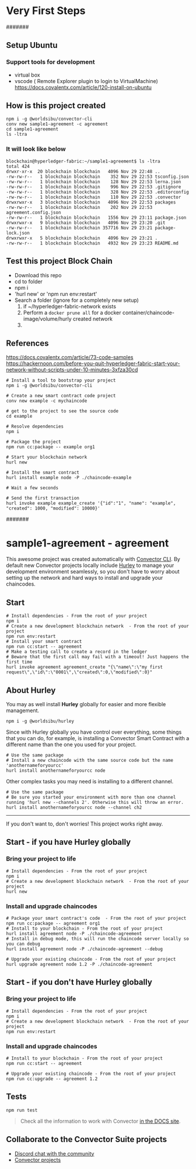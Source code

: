 # Very First Steps 

#######
## Setup Ubuntu 
### Support tools for development 
  - virtual box
  - vscode ( Remote Explorer plugin to login to VirtualMachine)
https://docs.covalentx.com/article/120-install-on-ubuntu

## How is this project created 
```
npm i -g @worldsibu/convector-cli
conv new sample1-agreement -c agreement
cd sample1-agreement
ls -ltra 
```

### It will look like below
```
blockchain@hyperledger-fabric:~/sample1-agreement$ ls -ltra 
total 424
drwxr-xr-x  20 blockchain blockchain   4096 Nov 29 22:48 ..
-rw-rw-r--   1 blockchain blockchain    352 Nov 29 22:53 tsconfig.json
-rw-rw-r--   1 blockchain blockchain    128 Nov 29 22:53 lerna.json
-rw-rw-r--   1 blockchain blockchain    996 Nov 29 22:53 .gitignore
-rw-rw-r--   1 blockchain blockchain    328 Nov 29 22:53 .editorconfig
-rw-rw-r--   1 blockchain blockchain    110 Nov 29 22:53 .convector
drwxrwxr-x   3 blockchain blockchain   4096 Nov 29 22:53 packages
-rw-rw-r--   1 blockchain blockchain    202 Nov 29 22:53 agreement.config.json
-rw-rw-r--   1 blockchain blockchain   1556 Nov 29 23:11 package.json
drwxrwxr-x   9 blockchain blockchain   4096 Nov 29 23:20 .git
-rw-rw-r--   1 blockchain blockchain 357716 Nov 29 23:21 package-lock.json
drwxrwxr-x   5 blockchain blockchain   4096 Nov 29 23:21 .
-rw-rw-r--   1 blockchain blockchain   4932 Nov 29 23:23 README.md
```

### 






## Test this project Block Chain
- Download this repo
- cd to folder
- npm i
- 'hurl new' or 'npm run env:restart'
- Search a folder (ignore for a completely new setup) 
  1. if ~/hyperledger-fabric-network exists
  2. Perform a `docker prune all` for a docker container/chaincode-image/volume/hurly created network
  3. 

 

## References 
https://docs.covalentx.com/article/73-code-samples
https://hackernoon.com/before-you-quit-hyperledger-fabric-start-your-network-without-scripts-under-10-minutes-3xfza30cd
```
# Install a tool to bootstrap your project
npm i -g @worldsibu/convector-cli

# Create a new smart contract code project
conv new example -c mychaincode

# get to the project to see the source code
cd example

# Resolve dependencies
npm i

# Package the project
npm run cc:package -- example org1

# Start your blockchain network
hurl new

# Install the smart contract
hurl install example node -P ./chaincode-example

# Wait a few seconds

# Send the first transaction
hurl invoke example example_create '{"id":"1", "name": "example", "created": 1000, "modified": 10000}'
```

####### 



# sample1-agreement - agreement

This awesome project was created automatically with <a href="https://github.com/worldsibu/convector-cli" target="_blank">Convector CLI</a>.
By default new Convector projects locally include <a href="https://github.com/worldsibu/hurley">Hurley</a> to manage your development environment seamlessly, so you don't have to worry about setting up the network and hard ways to install  and upgrade your chaincodes.

## Start

```
# Install dependencies - From the root of your project
npm i
# Create a new development blockchain network  - From the root of your project
npm run env:restart
# Install your smart contract
npm run cc:start -- agreement
# Make a testing call to create a record in the ledger
# Beware that the first call may fail with a timeout! Just happens the first time
hurl invoke agreement agreement_create "{\"name\":\"my first request\",\"id\":\"0001\",\"created\":0,\"modified\":0}"
```

## About Hurley

You may as well install **Hurley** globally for easier and more flexible management. 

`npm i -g @worldsibu/hurley`

Since with Hurley globally you have control over everything, some things that you can do, for example, is installing a Convector Smart Contract with a different name than the one you used for your project.

```
# Use the same package
# Install a new chaincode with the same source code but the name 'anothernameforyourcc'
hurl install anothernameforyourcc node
```

Other complex tasks you may need is installing to a different channel.

```
# Use the same package
# Be sure you started your environment with more than one channel running 'hurl new --channels 2'. Otherwise this will throw an error.
hurl install anothernameforyourcc node --channel ch2
```

---

If you don't want to, don't worries! This project works right away.

## Start - if you have Hurley globally

### Bring your project to life 

```
# Install dependencies - From the root of your project
npm i
# Create a new development blockchain network  - From the root of your project
hurl new
```

###  Install and upgrade chaincodes

```
# Package your smart contract's code  - From the root of your project
npm run cc:package -- agreement org1
# Install to your blockchain - From the root of your project
hurl install agreement node -P ./chaincode-agreement
# Install in debug mode, this will run the chaincode server locally so you can debug
hurl install agreement node -P ./chaincode-agreement --debug

# Upgrade your existing chaincode - From the root of your project
hurl upgrade agreement node 1.2 -P ./chaincode-agreement
```

## Start - if you don't have Hurley globally

### Bring your project to life 

```
# Install dependencies - From the root of your project
npm i
# Create a new development blockchain network  - From the root of your project
npm run env:restart
```

###  Install and upgrade chaincodes

```
# Install to your blockchain - From the root of your project
npm run cc:start -- agreement

# Upgrade your existing chaincode - From the root of your project
npm run cc:upgrade -- agreement 1.2
```

## Tests

```
npm run test
```

> Check all the information to work with Convector <a href="https://docs.covalentx.com/convector" target="_blank">in the DOCS site</a>.

## Collaborate to the Convector Suite projects

* <a href="https://community.covalentx.com" target="_blank">Discord chat with the community</a>
* <a href="https://github.com/worldsibu" target="_blank">Convector projects</a>



### 

